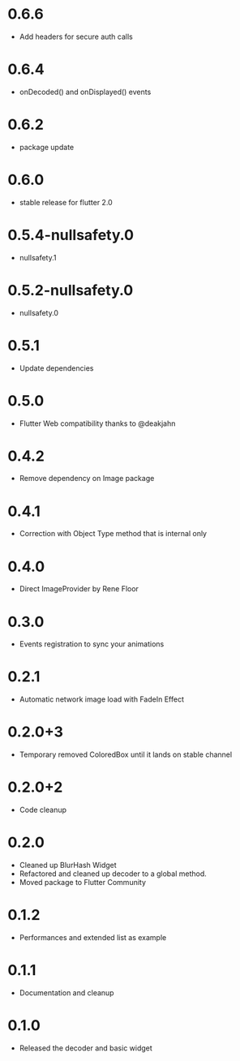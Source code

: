 # 0.6.6

- Add headers for secure auth calls

# 0.6.4 

- onDecoded() and onDisplayed() events

# 0.6.2

- package update

# 0.6.0

- stable release for flutter 2.0

# 0.5.4-nullsafety.0

- nullsafety.1

# 0.5.2-nullsafety.0

- nullsafety.0

# 0.5.1

- Update dependencies

# 0.5.0

- Flutter Web compatibility thanks to @deakjahn

# 0.4.2

- Remove dependency on Image package

# 0.4.1

- Correction with Object Type method that is internal only

# 0.4.0

- Direct ImageProvider by Rene Floor

# 0.3.0

- Events registration to sync your animations

# 0.2.1

- Automatic network image load with FadeIn Effect

# 0.2.0+3

- Temporary removed ColoredBox until it lands on stable channel

# 0.2.0+2

- Code cleanup

# 0.2.0

- Cleaned up BlurHash Widget
- Refactored and cleaned up decoder to a global method.
- Moved package to Flutter Community

# 0.1.2

- Performances and extended list as example

# 0.1.1

- Documentation and cleanup

# 0.1.0

- Released the decoder and basic widget
